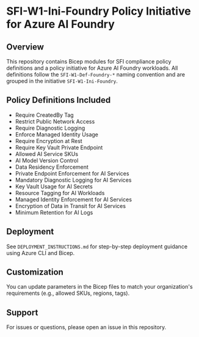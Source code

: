 # SFI-W1-Ini-Foundry Policy Initiative for Azure AI Foundry

## Overview
This repository contains Bicep modules for SFI compliance policy definitions and a policy initiative for Azure AI Foundry workloads. All definitions follow the `SFI-W1-Def-Foundry-*` naming convention and are grouped in the initiative `SFI-W1-Ini-Foundry`.

## Policy Definitions Included
- Require CreatedBy Tag
- Restrict Public Network Access
- Require Diagnostic Logging
- Enforce Managed Identity Usage
- Require Encryption at Rest
- Require Key Vault Private Endpoint
- Allowed AI Service SKUs
- AI Model Version Control
- Data Residency Enforcement
- Private Endpoint Enforcement for AI Services
- Mandatory Diagnostic Logging for AI Services
- Key Vault Usage for AI Secrets
- Resource Tagging for AI Workloads
- Managed Identity Enforcement for AI Services
- Encryption of Data in Transit for AI Services
- Minimum Retention for AI Logs

## Deployment
See `DEPLOYMENT_INSTRUCTIONS.md` for step-by-step deployment guidance using Azure CLI and Bicep.

## Customization
You can update parameters in the Bicep files to match your organization's requirements (e.g., allowed SKUs, regions, tags).

## Support
For issues or questions, please open an issue in this repository.
